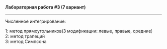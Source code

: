 __Лабораторная работа #3 (7 вариант)__
***
Численное интегрирование:

1: метод прямоугольников(3 модификации: левые, правые, средние)  
2: метод трапеций  
3: метод Симпсона  
